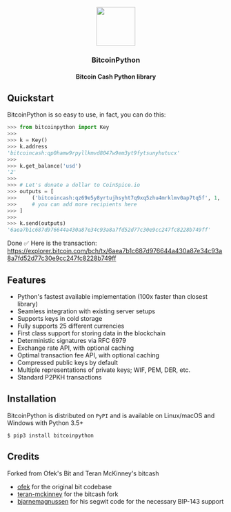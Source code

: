 <p align="center">
  <a href="https://blurry.cash">
    <img src="https://github.com/merc1er/bitcoinpython/raw/master/docs/source/_static/bitcoinpython.png" width="90" height="90">
  </a>
</p>

<h3 align="center">BitcoinPython</h3>
<h4 align="center">Bitcoin Cash Python library</h4>

## Quickstart

BitcoinPython is so easy to use, in fact, you can do this:

```python
>>> from bitcoinpython import Key
>>>
>>> k = Key()
>>> k.address
'bitcoincash:qp0hamw9rpyllkmvd8047w9em3yt9fytsunyhutucx'
>>>
>>> k.get_balance('usd')
'2'
>>>
>>> # Let's donate a dollar to CoinSpice.io
>>> outputs = [
>>>     ('bitcoincash:qz69e5y8yrtujhsyht7q9xq5zhu4mrklmv0ap7tq5f', 1, 'usd'),
>>>     # you can add more recipients here
>>> ]
>>>
>>> k.send(outputs)
'6aea7b1c687d976644a430a87e34c93a8a7fd52d77c30e9cc247fc8228b749ff'
```

Done ✅ Here is the transaction:  
https://explorer.bitcoin.com/bch/tx/6aea7b1c687d976644a430a87e34c93a8a7fd52d77c30e9cc247fc8228b749ff

## Features

- Python's fastest available implementation (100x faster than closest library)
- Seamless integration with existing server setups
- Supports keys in cold storage
- Fully supports 25 different currencies
- First class support for storing data in the blockchain
- Deterministic signatures via RFC 6979
- Exchange rate API, with optional caching
- Optimal transaction fee API, with optional caching
- Compressed public keys by default
- Multiple representations of private keys; WIF, PEM, DER, etc.
- Standard P2PKH transactions

## Installation

BitcoinPython is distributed on `PyPI` and is available on Linux/macOS and Windows with Python 3.5+

```shell
$ pip3 install bitcoinpython
```

## Credits

Forked from Ofek's Bit and Teran McKinney's bitcash

- [ofek](https://github.com/ofek/bit) for the original bit codebase
- [teran-mckinney](https://github.com/sporestack/bitcash) for the bitcash fork
- [bjarnemagnussen](https://github.com/bjarnemagnussen/bit/tree/segwit) for his segwit code for the necessary BIP-143 support
